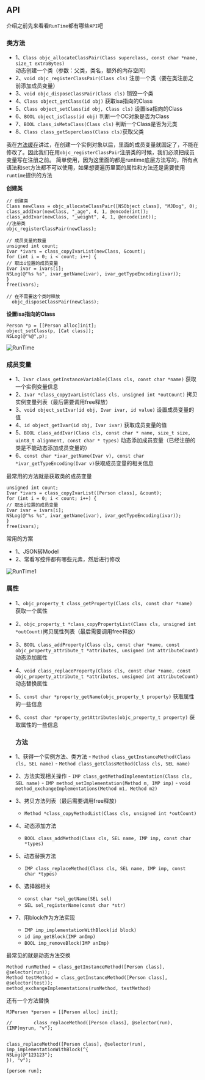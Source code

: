 ## API

介绍之前先来看看`RunTime`都有哪些`API`吧

### 类方法

- 1、`Class objc_allocateClassPair(Class superclass, const char *name, size_t extraBytes)` 动态创建一个类（参数：父类，类名，额外的内存空间）
- 2、`void objc_registerClassPair(Class cls)` 注册一个类（要在类注册之前添加成员变量）
- 3、`void objc_disposeClassPair(Class cls)` 销毁一个类
- 4、`Class object_getClass(id obj)` 获取isa指向的Class
- 5、`Class object_setClass(id obj, Class cls)` 设置isa指向的Class
- 6、`BOOL object_isClass(id obj)` 判断一个OC对象是否为Class
- 7、`BOOL class_isMetaClass(Class cls)` 判断一个Class是否为元类
- 8、`Class class_getSuperclass(Class cls)`获取父类



我在[方法缓存](https://github.com/SunshineBrother/JHBlog/blob/master/iOS知识点/RunTime/2、方法缓存.md)讲过，在创建一个实例对象以后，里面的成员变量就固定了，不能在修改了。因此我们在用`objc_registerClassPair`注册类的时候，我们必须把成员变量写在注册之前。
简单使用，因为这里面的都是runtime底层方法写的，所有点语法和set方法都不可以使用，如果想要遍历里面的属性和方法还是需要使用`runtime`提供的方法

**创建类**

```
// 创建类
Class newClass = objc_allocateClassPair([NSObject class], "MJDog", 0);
class_addIvar(newClass, "_age", 4, 1, @encode(int));
class_addIvar(newClass, "_weight", 4, 1, @encode(int));
//注册类
objc_registerClassPair(newClass);

// 成员变量的数量
unsigned int count;
Ivar *ivars = class_copyIvarList(newClass, &count);
for (int i = 0; i < count; i++) {
// 取出i位置的成员变量
Ivar ivar = ivars[i];
NSLog(@"%s %s", ivar_getName(ivar), ivar_getTypeEncoding(ivar));
}
free(ivars);

// 在不需要这个类时释放
  objc_disposeClassPair(newClass);
```

**设置isa指向的Class**

```
Person *p = [[Person alloc]init];
object_setClass(p, [Cat class]);
NSLog(@"%@",p);
```

![RunTime](https://github.com/SunshineBrother/JHBlog/blob/master/iOS知识点/RunTime/RunTime.png)


### 成员变量 

- 1、`Ivar class_getInstanceVariable(Class cls, const char *name)` 获取一个实例变量信息
- 2、`Ivar *class_copyIvarList(Class cls, unsigned int *outCount)` 拷贝实例变量列表（最后需要调用free释放）
- 3、`void object_setIvar(id obj, Ivar ivar, id value)` 设置成员变量的值
- 4、`id object_getIvar(id obj, Ivar ivar)` 获取成员变量的值
- 5、`BOOL class_addIvar(Class cls, const char * name, size_t size, uint8_t alignment, const char * types)` 动态添加成员变量（已经注册的类是不能动态添加成员变量的）
- 6、`const char *ivar_getName(Ivar v), const char *ivar_getTypeEncoding(Ivar v)`获取成员变量的相关信息
 

最常用的方法就是获取类的成员变量

```
unsigned int count;
Ivar *ivars = class_copyIvarList([Person class], &count);
for (int i = 0; i < count; i++) {
// 取出i位置的成员变量
Ivar ivar = ivars[i];
NSLog(@"%s %s", ivar_getName(ivar), ivar_getTypeEncoding(ivar));
}
free(ivars);

```

常用的方案
- 1、JSON转Model
- 2、常看写控件都有哪些元素，然后进行修改


![RunTime1](https://github.com/SunshineBrother/JHBlog/blob/master/iOS知识点/RunTime/RunTime1.png)



 ### 属性
 - 1、`objc_property_t class_getProperty(Class cls, const char *name)` 获取一个属性

- 2、`objc_property_t *class_copyPropertyList(Class cls, unsigned int *outCount)`拷贝属性列表（最后需要调用free释放）

- 3、`BOOL class_addProperty(Class cls, const char *name, const objc_property_attribute_t *attributes,
unsigned int attributeCount)` 动态添加属性

- 4、`void class_replaceProperty(Class cls, const char *name, const objc_property_attribute_t *attributes,
unsigned int attributeCount)` 动态替换属性
- 5、`const char *property_getName(objc_property_t property)` 获取属性的一些信息
- 6、`const char *property_getAttributes(objc_property_t property)` 获取属性的一些信息
 
  ### 方法
  
- 1、获得一个实例方法、类方法
        - `Method class_getInstanceMethod(Class cls, SEL name)`
        - `Method class_getClassMethod(Class cls, SEL name)`
- 2、方法实现相关操作
        - `IMP class_getMethodImplementation(Class cls, SEL name)`
        - `IMP method_setImplementation(Method m, IMP imp)`
        - `void method_exchangeImplementations(Method m1, Method m2)`
- 3、拷贝方法列表（最后需要调用free释放）
    - `Method *class_copyMethodList(Class cls, unsigned int *outCount)`
- 4、动态添加方法
    - `BOOL class_addMethod(Class cls, SEL name, IMP imp, const char *types)`
- 5、动态替换方法
    - `IMP class_replaceMethod(Class cls, SEL name, IMP imp, const char *types)`
- 6、选择器相关
    - `const char *sel_getName(SEL sel)`
     - `SEL sel_registerName(const char *str)`
- 7、用block作为方法实现
    - `IMP imp_implementationWithBlock(id block)`
    - `id imp_getBlock(IMP anImp)`
    - `BOOL imp_removeBlock(IMP anImp)`


最常见的就是动态方法交换
```
Method runMethod = class_getInstanceMethod([Person class], @selector(run));
Method testMethod = class_getInstanceMethod([Person class], @selector(test));
method_exchangeImplementations(runMethod, testMethod)
```
还有一个方法替换
```
MJPerson *person = [[Person alloc] init];

//        class_replaceMethod([Person class], @selector(run), (IMP)myrun, "v");


class_replaceMethod([Person class], @selector(run), imp_implementationWithBlock(^{
NSLog(@"123123");
}), "v");

[person run];
```















